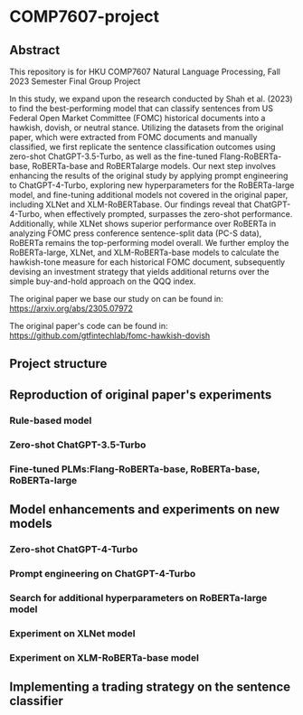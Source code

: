 # COMP7607-project

## Abstract

This repository is for HKU COMP7607 Natural Language Processing, Fall 2023 Semester Final Group Project

In this study, we expand upon the research conducted by Shah et al. (2023) to find the best-performing model that can classify sentences
from US Federal Open Market Committee (FOMC) historical documents into a hawkish, dovish, or neutral stance. Utilizing the datasets from the original paper, which were extracted from FOMC documents and manually classified, we first replicate the sentence classification outcomes using zero-shot ChatGPT-3.5-Turbo, as well as the fine-tuned Flang-RoBERTa-base, RoBERTa-base and RoBERTalarge models. Our next step involves enhancing the results of the original study by applying prompt engineering to ChatGPT-4-Turbo, exploring new hyperparameters for the RoBERTa-large model, and fine-tuning additional models not covered in the original paper, including XLNet and XLM-RoBERTabase. Our findings reveal that ChatGPT-4-Turbo, when effectively prompted, surpasses the zero-shot performance. Additionally, while XLNet shows superior performance over RoBERTa in analyzing FOMC press conference sentence-split data (PC-S data), RoBERTa remains the top-performing model overall. We further employ the RoBERTa-large, XLNet, and XLM-RoBERTa-base models to calculate the hawkish-tone measure for each historical FOMC document, subsequently devising an investment strategy that yields additional returns over the simple buy-and-hold approach on the QQQ index.

The original paper we base our study on can be found in: 
https://arxiv.org/abs/2305.07972

The original paper's code can be found in:
https://github.com/gtfintechlab/fomc-hawkish-dovish

## Project structure

## Reproduction of original paper's experiments

### Rule-based model

### Zero-shot ChatGPT-3.5-Turbo

### Fine-tuned PLMs:Flang-RoBERTa-base, RoBERTa-base, RoBERTa-large

## Model enhancements and experiments on new models

### Zero-shot ChatGPT-4-Turbo

### Prompt engineering on ChatGPT-4-Turbo

### Search for additional hyperparameters on RoBERTa-large model

### Experiment on XLNet model

### Experiment on XLM-RoBERTa-base model

## Implementing a trading strategy on the sentence classifier
